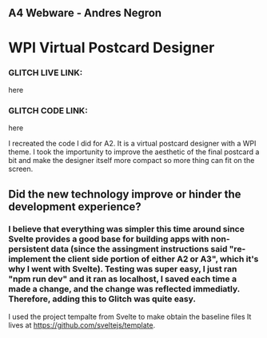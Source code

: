 ## A4 Webware - Andres Negron
# WPI Virtual Postcard Designer

### GLITCH LIVE LINK:
here

### GLITCH CODE LINK:
here

I recreated the code I did for A2. It is a virtual postcard designer with a WPI theme. I took the importunity to improve the aesthetic of the final postcard a bit and make the designer itself more compact so more thing can fit on the screen.

## Did the new technology improve or hinder the development experience?
### I believe that everything was simpler this time around since Svelte provides a good base for building apps with non-persistent data (since the assingment instructions said "re-implement the client side portion of either A2 or A3", which it's why I went with Svelte). Testing was super easy, I just ran "npm run dev" and it ran as localhost, I saved each time a made a change, and the change was reflected immediatly. Therefore, adding this to Glitch was quite easy.


I used the project tempalte from Svelte to make obtain the baseline files
It lives at https://github.com/sveltejs/template.